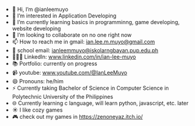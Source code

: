 - 👋 Hi, I’m @ianleemuyo
- 👀 I’m interested in Application Developing
- 🌱 I’m currently learning basics in programminng, game developing, website developing
- 💞️ I’m looking to collaborate on no one right now
- 📫 How to reach me in gmail: ian.lee.m.muyo@gmail.com
- 💼 school email: ianleemmuyo@iskolarngbayan.pup.edu.ph
- 👨🏻‍💻 LinkedIn: www.linkedin.com/in/ian-lee-muyo
- 📚 Portfolio: currently on progress
- 📹 youtube: www.youtube.com/@IanLeeMuyo
- 😄 Pronouns: he/him
- ⚡ Currently taking Bachelor of Science in Computer Science in Polytechnic University of the Philippines
- 🌐 Currently learning c language, will learn python, javascript, etc. later
- ☀️ I like cozy games
- 🎮 check out my games in https://zenoneyaz.itch.io/
